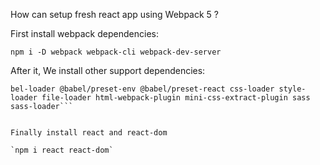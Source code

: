 How can setup fresh react app using Webpack 5 ?

First install webpack dependencies:

`npm i -D webpack webpack-cli webpack-dev-server`

After it, We install other support dependencies:

```npm i -D @babel/core ba
bel-loader @babel/preset-env @babel/preset-react css-loader style-loader file-loader html-webpack-plugin mini-css-extract-plugin sass sass-loader```


Finally install react and react-dom

`npm i react react-dom`